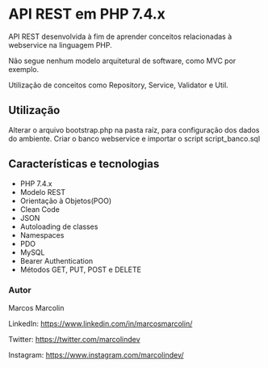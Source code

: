 # API REST em PHP 7.4.x

API REST desenvolvida à fim de aprender conceitos relacionadas à webservice na linguagem PHP.

Não segue nenhum modelo arquitetural de software, como MVC por exemplo. 

Utilização de conceitos como Repository, Service, Validator e Util.

## Utilização

Alterar o arquivo bootstrap.php na pasta raíz, para configuração dos dados do ambiente.
Criar o banco webservice e importar o script script_banco.sql


## Características e tecnologias

* PHP 7.4.x
* Modelo REST
* Orientação à Objetos(POO)
* Clean Code
* JSON
* Autoloading de classes
* Namespaces
* PDO
* MySQL
* Bearer Authentication
* Métodos GET, PUT, POST e DELETE

### Autor

Marcos Marcolin

LinkedIn: https://www.linkedin.com/in/marcosmarcolin/

Twitter: https://twitter.com/marcolindev

Instagram: https://www.instagram.com/marcolindev/
